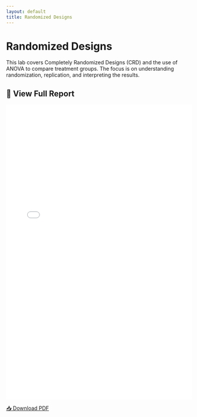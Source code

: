 ```yaml
---
layout: default
title: Randomized Designs
---
```


# Randomized Designs

This lab covers Completely Randomized Designs (CRD) and the use of ANOVA to compare treatment groups. The focus is on understanding randomization, replication, and interpreting the results.

## 📄 View Full Report


<iframe src="/pdfs/DSA8020_RLab7_Sliger_Meredith.pdf" width="100%" height="800px" style="border: none;"></iframe>

[📥 Download PDF](/pdfs/DSA8020_RLab7_Sliger_Meredith.pdf)
